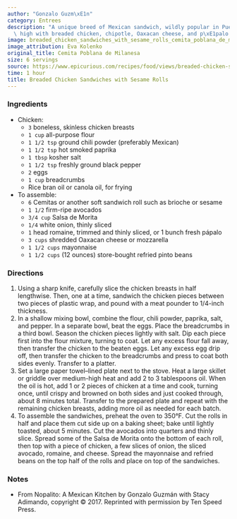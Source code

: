```yaml
---
author: "Gonzalo Guzm\xE1n"
category: Entrees
description: "A unique breed of Mexican sandwich, wildly popular in Puebla, piled\
  \ high with breaded chicken, chipotle, Oaxacan cheese, and p\xE1palo."
image: breaded_chicken_sandwiches_with_sesame_rolls_cemita_poblana_de_milanesa.jpg
image_attribution: Eva Kolenko
original_title: Cemita Poblana de Milanesa
size: 6 servings
source: https://www.epicurious.com/recipes/food/views/breaded-chicken-sandwiches-with-sesame-rolls-cemita-poblana-de-milanesa
time: 1 hour
title: Breaded Chicken Sandwiches with Sesame Rolls
---
```

### Ingredients

* Chicken:
  * `3` boneless, skinless chicken breasts
  * `1 cup` all-purpose flour
  * `1 1/2 tsp` ground chili powder (preferably Mexican)
  * `1 1/2 tsp` hot smoked paprika
  * `1 tbsp` kosher salt
  * `1 1/2 tsp` freshly ground black pepper
  * `2` eggs
  * `1 cup` breadcrumbs
  * Rice bran oil or canola oil, for frying
* To assemble:
  * `6` Cemitas or another soft sandwich roll such as brioche or sesame
  * `1 1/2` firm-ripe avocados
  * `3/4 cup` Salsa de Morita
  * `1/4` white onion, thinly sliced
  * `1` head romaine, trimmed and thinly sliced, or 1 bunch fresh pápalo
  * `3 cups` shredded Oaxacan cheese or mozzarella
  * `1 1/2 cups` mayonnaise
  * `1 1/2 cups` (12 ounces) store-bought refried pinto beans

### Directions

1. Using a sharp knife, carefully slice the chicken breasts in half lengthwise. Then, one at a time, sandwich the chicken pieces between two pieces of plastic wrap, and pound with a meat pounder to 1/4-inch thickness.
2. In a shallow mixing bowl, combine the flour, chili powder, paprika, salt, and pepper. In a separate bowl, beat the eggs. Place the breadcrumbs in a third bowl. Season the chicken pieces lightly with salt. Dip each piece first into the flour mixture, turning to coat. Let any excess flour fall away, then transfer the chicken to the beaten eggs. Let any excess egg drip off, then transfer the chicken to the breadcrumbs and press to coat both sides evenly. Transfer to a platter.
3. Set a large paper towel–lined plate next to the stove. Heat a large skillet or griddle over medium-high heat and add 2 to 3 tablespoons oil. When the oil is hot, add 1 or 2 pieces of chicken at a time and cook, turning once, until crispy and browned on both sides and just cooked through, about 8 minutes total. Transfer to the prepared plate and repeat with the remaining chicken breasts, adding more oil as needed for each batch.
4. To assemble the sandwiches, preheat the oven to 350°F. Cut the rolls in half and place them cut side up on a baking sheet; bake until lightly toasted, about 5 minutes. Cut the avocados into quarters and thinly slice. Spread some of the Salsa de Morita onto the bottom of each roll, then top with a piece of chicken, a few slices of onion, the sliced avocado, romaine, and cheese. Spread the mayonnaise and refried beans on the top half of the rolls and place on top of the sandwiches.

### Notes

- From Nopalito: A Mexican Kitchen by Gonzalo Guzmán with Stacy Adimando, copyright © 2017. Reprinted with permission by Ten Speed Press.